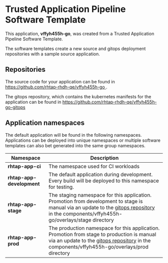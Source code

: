 # Trusted Application Pipeline Software Template

This application, **vffyh455h-go**, was created from a Trusted Application Pipeline Software Template.

The software templates create a new source and gitops deployment repositories with a sample source application. 

## Repositories

The source code for your application can be found in [https://github.com/rhtap-rhdh-qe/vffyh455h-go ](https://github.com/rhtap-rhdh-qe/vffyh455h-go ).
 
The gitops repository, which contains the kubernetes manifests for the application can be found in 
[https://github.com/rhtap-rhdh-qe/vffyh455h-go-gitops ](https://github.com/rhtap-rhdh-qe/vffyh455h-go-gitops ) 

## Application namespaces 

The default application will be found in the following namespaces. Applications can be deployed into unique namespaces or multiple software templates can also bet generated into the same group namespaces.  

|  Namespace   |  Description   |  
| -------- | -------- |
| **rhtap-app-ci** | The namespace used for CI workloads |
| **rhtap-app-development** | The default application during development. Every build will be deployed to this namespace for testing. |
| **rhtap-app-stage** | The staging namespace for this application. Promotion from development to stage is manual via an update to the [gitops repository](https://github.com/rhtap-rhdh-qe/vffyh455h-go-gitops ) in the components/vffyh455h-go/overlays/stage directory |
| **rhtap-app-prod** | The production namespace for this application. Promotion from stage to production is manual via an update to the [gitops repository](https://github.com/rhtap-rhdh-qe/vffyh455h-go-gitops ) in the components/vffyh455h-go/overlays/prod directory |